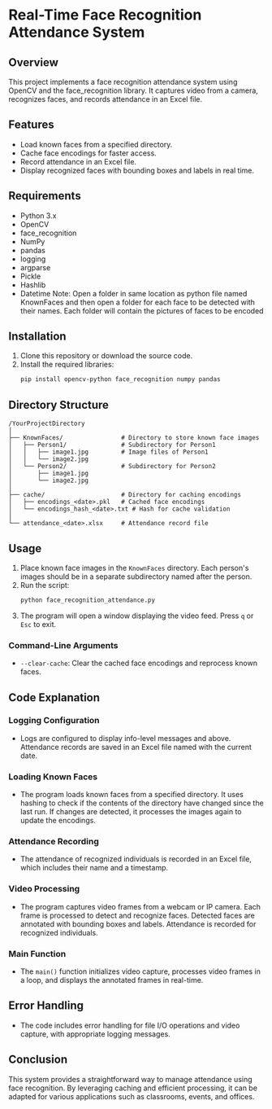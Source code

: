# Real-Time Face Recognition Attendance System

## Overview
This project implements a face recognition attendance system using OpenCV and the face_recognition library. It captures video from a camera, recognizes faces, and records attendance in an Excel file.

## Features
- Load known faces from a specified directory.
- Cache face encodings for faster access.
- Record attendance in an Excel file.
- Display recognized faces with bounding boxes and labels in real time.

## Requirements
- Python 3.x
- OpenCV
- face_recognition
- NumPy
- pandas
- logging
- argparse
- Pickle
- Hashlib
- Datetime
Note: Open a folder in same location as python file named KnownFaces and then open a folder for each face to be detected with their names.
Each folder will contain the pictures of faces to be encoded

## Installation
1. Clone this repository or download the source code.
2. Install the required libraries:
   ```bash
   pip install opencv-python face_recognition numpy pandas
   ```

## Directory Structure
```
/YourProjectDirectory
│
├── KnownFaces/                # Directory to store known face images
│   ├── Person1/               # Subdirectory for Person1
│   │   ├── image1.jpg         # Image files of Person1
│   │   └── image2.jpg
│   └── Person2/               # Subdirectory for Person2
│       ├── image1.jpg
│       └── image2.jpg
│
├── cache/                     # Directory for caching encodings
│   ├── encodings_<date>.pkl   # Cached face encodings
│   └── encodings_hash_<date>.txt # Hash for cache validation
│
└── attendance_<date>.xlsx     # Attendance record file
```

## Usage
1. Place known face images in the `KnownFaces` directory. Each person's images should be in a separate subdirectory named after the person.
2. Run the script:
   ```bash
   python face_recognition_attendance.py
   ```
3. The program will open a window displaying the video feed. Press `q` or `Esc` to exit.

### Command-Line Arguments
- `--clear-cache`: Clear the cached face encodings and reprocess known faces.

## Code Explanation

### Logging Configuration
- Logs are configured to display info-level messages and above. Attendance records are saved in an Excel file named with the current date.

### Loading Known Faces
- The program loads known faces from a specified directory. It uses hashing to check if the contents of the directory have changed since the last run. If changes are detected, it processes the images again to update the encodings.

### Attendance Recording
- The attendance of recognized individuals is recorded in an Excel file, which includes their name and a timestamp.

### Video Processing
- The program captures video frames from a webcam or IP camera. Each frame is processed to detect and recognize faces. Detected faces are annotated with bounding boxes and labels. Attendance is recorded for recognized individuals.

### Main Function
- The `main()` function initializes video capture, processes video frames in a loop, and displays the annotated frames in real-time.

## Error Handling
- The code includes error handling for file I/O operations and video capture, with appropriate logging messages.

## Conclusion
This system provides a straightforward way to manage attendance using face recognition. 
By leveraging caching and efficient processing, it can be adapted for various applications such as classrooms, events, and offices.
